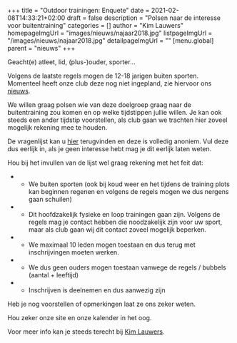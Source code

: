 +++
title = "Outdoor trainingen: Enquete"
date = 2021-02-08T14:33:21+02:00
draft = false
description = "Polsen naar de interesse voor buitentraining"
categories = []
author = "Kim Lauwers"
homepageImgUrl = "images/nieuws/najaar2018.jpg"
listpageImgUrl = "/images/nieuws/najaar2018.jpg"
detailpageImgUrl = ""
[menu.global]
    parent = "nieuws"
+++



Geacht(e) atleet, lid, (plus-)ouder, sporter…

Volgens de laatste regels mogen de 12-18 jarigen buiten sporten. 
Momenteel heeft onze club deze nog niet ingepland, zie hiervoor ons [nieuws](https://www.jujitsukeerbergen.be/nieuws/2021/02/02/02-februari-corona-2021/).

We willen graag polsen wie van deze doelgroep graag naar de buitentraining zou komen en op welke tijdstippen jullie willen.
Je kan ook steeds een ander tijdstip voorstellen, als club gaan we trachten hier zoveel mogelijk rekening mee te houden.

De vragenlijst kan u [hier](https://forms.gle/izLxkBRfp95diKJk9) terugvinden en deze is volledig anoniem.
Vul deze dus eerlijk in, als je geen interesse hebt mag je dit eerlijk laten weten.

Hou bij het invullen van de lijst wel graag rekening met het feit dat:

* - We buiten sporten (ook bij koud weer en het tijdens de training plots kan beginnen regenen en volgens de regels mogen we dus nergens gaan schuilen)
* - Dit hoofdzakelijk fysieke en loop trainingen gaan zijn. Volgens de regels mag je contact hebben die noodzakelijk zijn voor uw sport, maar als club gaan wij dit contact zoveel mogelijk beperken.
* - We maximaal 10 leden mogen toestaan en dus terug met inschrijvingen moeten werken.
* - We dus geen ouders mogen toestaan vanwege de regels / bubbels (aantal + leeftijd)
* - Inschrijven is deelnemen en dus aanwezig zijn

Heb je nog voorstellen of opmerkingen laat ze ons zeker weten.

Hou zeker onze site en onze kalender in het oog.

Voor meer info kan je steeds terecht bij [Kim Lauwers](https://www.jujitsukeerbergen.be/trainers/#Kim_Lauwers).